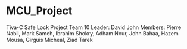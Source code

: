 # MCU_Project
Tiva-C Safe Lock Project
Team 10
Leader: David John
Members: Pierre Nabil, Mark Sameh, Ibrahim Shokry, Adham Nour, John Bahaa, Hazem Mousa, Girguis Micheal, Ziad Tarek
